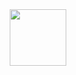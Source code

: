 <div id="header" align="center">
  <img src="[https://media.giphy.com/media/M9gbBd9nbDrOTu1Mqx/giphy.gif](https://media.giphy.com/media/WRRL1EKo9rNe12S4zh/giphy.gif)" width="100"/>
</div>
